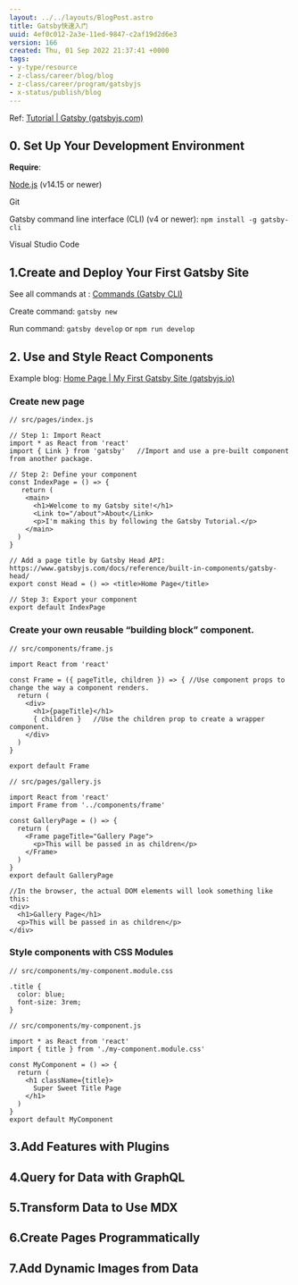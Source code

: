 ```yaml
---
layout: ../../layouts/BlogPost.astro
title: Gatsby快速入门
uuid: 4ef0c012-2a3e-11ed-9847-c2af19d2d6e3
version: 166
created: Thu, 01 Sep 2022 21:37:41 +0000
tags:
- y-type/resource
- z-class/career/blog/blog
- z-class/career/program/gatsbyjs
- x-status/publish/blog
---
```


Ref: [Tutorial | Gatsby (gatsbyjs.com)](https://www.gatsbyjs.com/docs/tutorial/) 

## **0. Set Up Your Development Environment**

**Require**:

[Node.js](https://nodejs.dev) (v14.15 or newer)

Git

Gatsby command line interface (CLI) (v4 or newer): `npm install -g gatsby-cli`

Visual Studio Code

## **1.Create and Deploy Your First Gatsby Site**

See all commands at : [Commands (Gatsby CLI)](https://www.gatsbyjs.com/docs/reference/gatsby-cli/) 

Create command: `gatsby new`

Run command: `gatsby develop` or  `npm run develop`

## **2. Use and Style React Components**

Example blog: [Home Page | My First Gatsby Site (gatsbyjs.io)](https://gatsbytutorialexample.gatsbyjs.io/) 

### Create new page

```
// src/pages/index.js

// Step 1: Import React
import * as React from 'react'
import { Link } from 'gatsby'   //Import and use a pre-built component from another package.

// Step 2: Define your component
const IndexPage = () => {
   return (
    <main>
      <h1>Welcome to my Gatsby site!</h1>
      <Link to="/about">About</Link>
      <p>I'm making this by following the Gatsby Tutorial.</p>
    </main>
  )
}

// Add a page title by Gatsby Head API: https://www.gatsbyjs.com/docs/reference/built-in-components/gatsby-head/
export const Head = () => <title>Home Page</title>

// Step 3: Export your component
export default IndexPage
```

### Create your own reusable “building block” component.

```
// src/components/frame.js

import React from 'react'

const Frame = ({ pageTitle, children }) => { //Use component props to change the way a component renders.
  return (
    <div>
      <h1>{pageTitle}</h1>
      { children }   //Use the children prop to create a wrapper component.
    </div>
  )
}

export default Frame
```

```
// src/pages/gallery.js

import React from 'react'
import Frame from '../components/frame'

const GalleryPage = () => {
  return (
    <Frame pageTitle="Gallery Page">
      <p>This will be passed in as children</p>
    </Frame>
  )
}
export default GalleryPage
```

```
//In the browser, the actual DOM elements will look something like this:
<div>
  <h1>Gallery Page</h1>
  <p>This will be passed in as children</p>
</div>
```

### Style components with CSS Modules

```
// src/components/my-component.module.css

.title {
  color: blue;
  font-size: 3rem;
}
```

```
// src/components/my-component.js

import * as React from 'react'
import { title } from './my-component.module.css'

const MyComponent = () => {
  return (
    <h1 className={title}>
      Super Sweet Title Page
    </h1>
  )
}
export default MyComponent
```

## **3.Add Features with Plugins**

## **4.Query for Data with GraphQL**

## **5.Transform Data to Use MDX**

## **6.Create Pages Programmatically**

## **7.Add Dynamic Images from Data**